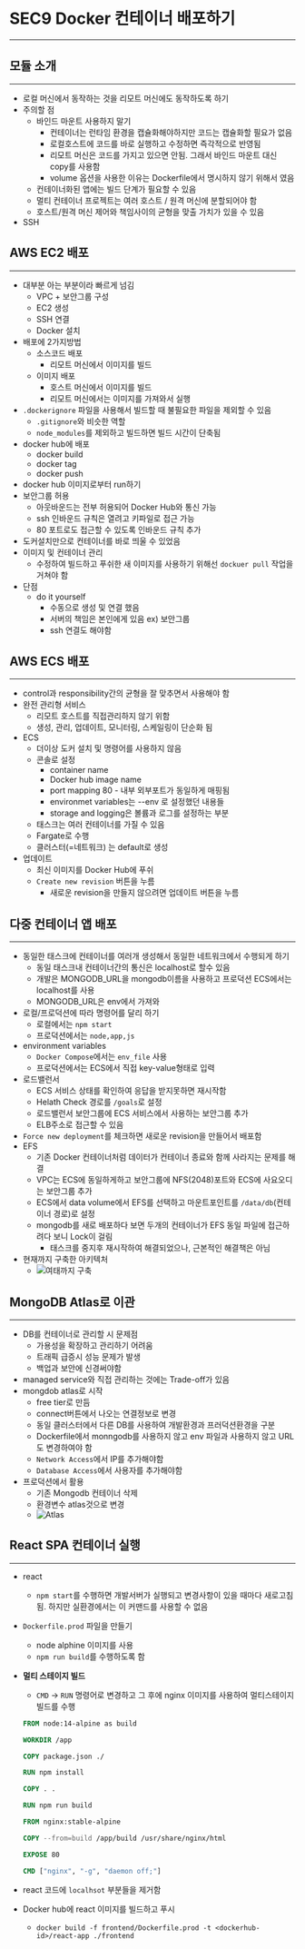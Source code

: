 # SEC9 Docker 컨테이너 배포하기

---

## 모듈 소개

---

- 로컬 머신에서 동작하는 것을 리모트 머신에도 동작하도록 하기
- 주의할 점
  - 바인드 마운트 사용하지 말기
    - 컨테이너는 런타임 환경을 캡슐화해야하지만 코드는 캡슐화할 필요가 없음
    - 로컬호스트에 코드를 바로 실행하고 수정하면 즉각적으로 반영됨
    - 리모트 머신은 코드를 가지고 있으면 안됨. 그래서 바인드 마운트 대신 copy를 사용함
    - volume 옵션을 사용한 이유는 Dockerfile에서 명시하지 않기 위해서 였음
  - 컨테이너화된 앱에는 빌드 단계가 필요할 수 있음
  - 멀티 컨테이너 프로젝트는 여러 호스트 / 원격 머신에 분할되어야 함
  - 호스트/원격 머신 제어와 책임사이의 균형을 맞출 가치가 있을 수 있음
- SSH


## AWS EC2 배포

---

- 대부분 아는 부분이라 빠르게 넘김
  - VPC + 보안그룹 구성
  - EC2 생성
  - SSH 연결
  - Docker 설치
- 배포에 2가지방법
  - 소스코드 배포
    - 리모트 머신에서 이미지를 빌드
  - 이미지 배포
    - 호스트 머신에서 이미지를 빌드
    - 리모트 머신에서는 이미지를 가져와서 실행
- `.dockerignore` 파일을 사용해서 빌드할 때 불필요한 파일을 제외할 수 있음
  - `.gitignore`와 비슷한 역할
  - `node_modules`를 제외하고 빌드하면 빌드 시간이 단축됨
- docker hub에 배포
  - docker build
  - docker tag
  - docker push
- docker hub 이미지로부터 run하기
- 보안그룹 허용
  - 아웃바운드는 전부 허용되어 Docker Hub와 통신 가능
  - ssh 인바운드 규칙은 열려고 키파일로 접근 가능
  - 80 포트로도 접근할 수 있도록 인바운드 규칙 추가
- 도커설치만으로 컨테이너를 바로 띄울 수 있었음
- 이미지 및 컨테이너 관리
  - 수정하여 빌드하고 푸쉬한 새 이미지를 사용하기 위해선 `dockuer pull` 작업을 거쳐야 함
- 단점
  - do it yourself
    - 수동으로 생성 및 연결 했음
    - 서버의 책임은 본인에게 있음 ex) 보안그룹
    - ssh 연결도 해야함

## AWS ECS 배포

---

- control과 responsibility간의 균형을 잘 맞추면서 사용해야 함
- 완전 관리형 서비스
  - 리모트 호스트를 직접관리하지 않기 위함
  - 생성, 관리, 업데이트, 모니터링, 스케일링이 단순화 됨
- ECS
  - 더이상 도커 설치 및 명령어를 사용하지 않음
  - 콘솔로 설정
    - container name
    - Docker hub image name
    - port mapping 80 - 내부 외부포트가 동일하게 매핑됨
    - environmet variables는 --env 로 설정했던 내용들
    - storage and logging은 볼륨과 로그를 설정하는 부분
  - 태스크는 여러 컨테이너를 가질 수 있음
  - Fargate로 수행
  - 클러스터(=네트워크) 는 default로 생성
- 업데이트
  - 최신 이미지를 Docker Hub에 푸쉬
  - `Create new revision` 버튼을 누름
    - 새로운 revision을 만들지 않으려면 업데이트 버튼을 누름

## 다중 컨테이너 앱 배포

---

- 동일한 태스크에 컨테이너를 여러개 생성해서 동일한 네트워크에서 수행되게 하기
  - 동일 태스크내 컨테이너간의 통신은 localhost로 할수 있음
  - 개발은 MONGODB_URL을 mongodb이름을 사용하고 프로덕션 ECS에서는 localhost를 사용
  - MONGODB_URL은 env에서 가져와
- 로컬/프로덕션에 따라 명령어를 달리 하기
  - 로컬에서는 `npm start`
  - 프로덕션에서는 `node,app,js`
- environment variables
  - `Docker Compose`에서는 `env_file` 사용
  - 프로덕션에서는 ECS에서 직접 key-value형태로 입력
- 로드밸런서
  - ECS 서비스 상태를 확인하여 응답을 받지못하면 재시작함
  - Helath Check 경로를 `/goals`로 설정
  - 로드밸런서 보안그룹에 ECS 서비스에서 사용하는 보안그룹 추가
  - ELB주소로 접근할 수 있음
- `Force new deployment`를 체크하면 새로운 revision을 만들어서 배포함
- EFS 
  - 기존 Docker 컨테이너처럼 데이터가 컨테이너 종료와 함께 사라지는 문제를 해결
  - VPC는 ECS에 동일하게하고 보안그룹에 NFS(2048)포트와 ECS에 사요오디는 보안그룹 추가
  - ECS에서 data volume에서 EFS를 선택하고 마운트포인트를 `/data/db`(컨테이너 경로)로 설정
  - mongodb를 새로 배포하다 보면 두개의 컨테이너가 EFS 동일 파일에 접근하려다 보니 Lock이 걸림
    - 태스크를 중지후 재시작하여 해결되었으나, 근본적인 해결책은 아님
- 현재까지 구축한 아키텍처
  - ![여태까지 구축](image/image.png)

## MongoDB Atlas로 이관

---

- DB를 컨테이너로 관리할 시 문제점
  - 가용성을 확장하고 관리하기 어려움
  - 트래픽 급증시 성능 문제가 발생
  - 백업과 보안에 신경써야함
- managed service와 직접 관리하는 것에는 Trade-off가 있음
- mongdob atlas로 시작
  - free tier로 만듬
  - connect버튼에서 나오는 연결정보로 변경
  - 동일 클러스터에서 다른 DB를 사용하여 개발환경과 프러덕션환경을 구분
  - Dockerfile에서 monngodb를 사용하지 않고 env 파일과 사용하지 않고 URL도 변경하여야 함
  - `Network Access`에서 IP를 추가해야함
  - `Database Access`에서 사용자를 추가해야함
- 프로덕션에서 활용
  - 기존 Mongodb 컨테이너 삭제
  - 환경변수 atlas것으로 변경
  - ![Atlas](image/image-1.png)

## React SPA 컨테이너 실행

---

- react
  - `npm start`를 수행하면 개발서버가 실행되고 변경사항이 있을 때마다 새로고침됨. 하지만 실환경에서는 이 커맨드를 사용할 수 없음
- `Dockerfile.prod` 파일을 만들기
  - node alphine 이미지를 사용
  - `npm run build`를 수행하도록 함
- **멀티 스테이지 빌드**
  - `CMD` -> `RUN` 명령어로 변경하고 그 후에 nginx 이미지를 사용하여 멀티스테이지 빌드를 수행
  
  ```dockerfile
  FROM node:14-alpine as build

  WORKDIR /app

  COPY package.json ./

  RUN npm install

  COPY . .

  RUN npm run build

  FROM nginx:stable-alpine

  COPY --from=build /app/build /usr/share/nginx/html

  EXPOSE 80

  CMD ["nginx", "-g", "daemon off;"]
  ```

- react 코드에 `localhsot` 부분들을 제거함
- Docker hub에 react 이미지를 빌드하고 푸시
  - `docker build -f frontend/Dockerfile.prod -t <dockerhub-id>/react-app ./frontend`